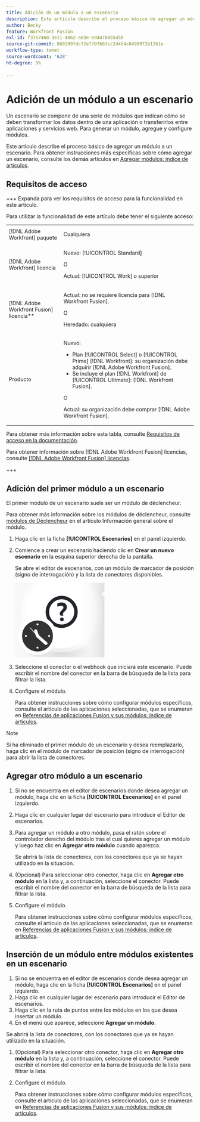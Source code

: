 ```yaml
---
title: Adición de un módulo a un escenario
description: Este artículo describe el proceso básico de agregar un módulo a un escenario.
author: Becky
feature: Workfront Fusion
exl-id: f3757468-3e11-4862-a83e-ed447805545b
source-git-commit: 860209fdcf2e7707663cc2d454c0499972b1261e
workflow-type: tm+mt
source-wordcount: '628'
ht-degree: 9%

---
```


# Adición de un módulo a un escenario

Un escenario se compone de una serie de módulos que indican cómo se deben transformar los datos dentro de una aplicación o transferirlos entre aplicaciones y servicios web. Para generar un módulo, agregue y configure módulos.

Este artículo describe el proceso básico de agregar un módulo a un escenario. Para obtener instrucciones más específicas sobre cómo agregar un escenario, consulte los demás artículos en [Agregar módulos: índice de artículos](/help/workfront-fusion/create-scenarios/add-modules/add-modules-toc.md).

## Requisitos de acceso

+++ Expanda para ver los requisitos de acceso para la funcionalidad en este artículo.

Para utilizar la funcionalidad de este artículo debe tener el siguiente acceso:

<table style="table-layout:auto">
 <col> 
 <col> 
 <tbody> 
  <tr> 
   <td role="rowheader">[!DNL Adobe Workfront] paquete</td> 
   <td> <p>Cualquiera</p> </td> 
  </tr> 
  <tr data-mc-conditions=""> 
   <td role="rowheader">[!DNL Adobe Workfront] licencia</td> 
   <td> <p>Nuevo: [!UICONTROL Standard]</p><p>O</p><p>Actual: [!UICONTROL Work] o superior</p> </td> 
  </tr> 
  <tr> 
   <td role="rowheader">[!DNL Adobe Workfront Fusion] licencia**</td> 
   <td>
   <p>Actual: no se requiere licencia para [!DNL Workfront Fusion].</p>
   <p>O</p>
   <p>Heredado: cualquiera </p>
   </td> 
  </tr> 
  <tr> 
   <td role="rowheader">Producto</td> 
   <td>
   <p>Nuevo:</p> <ul><li>Plan [!UICONTROL Select] o [!UICONTROL Prime] [!DNL Workfront]: su organización debe adquirir [!DNL Adobe Workfront Fusion].</li><li>Se incluye el plan [!DNL Workfront] de [!UICONTROL Ultimate]: [!DNL Workfront Fusion].</li></ul>
   <p>O</p>
   <p>Actual: su organización debe comprar [!DNL Adobe Workfront Fusion].</p>
   </td> 
  </tr>
 </tbody> 
</table>

Para obtener más información sobre esta tabla, consulte [Requisitos de acceso en la documentación](/help/workfront-fusion/references/licenses-and-roles/access-level-requirements-in-documentation.md).

Para obtener información sobre [!DNL Adobe Workfront Fusion] licencias, consulte [[!DNL Adobe Workfront Fusion] licencias](/help/workfront-fusion/set-up-and-manage-workfront-fusion/licensing-operations-overview/license-automation-vs-integration.md).

+++

## Adición del primer módulo a un escenario

El primer módulo de un escenario suele ser un módulo de déclencheur.

Para obtener más información sobre los módulos de déclencheur, consulte [módulos de Déclencheur](/help/workfront-fusion/get-started-with-fusion/understand-fusion/module-overview.md#trigger-modules) en el artículo Información general sobre el módulo.

1. Haga clic en la ficha **[!UICONTROL Escenarios]** en el panel izquierdo.
1. Comience a crear un escenario haciendo clic en **Crear un nuevo escenario** en la esquina superior derecha de la pantalla.

   Se abre el editor de escenarios, con un módulo de marcador de posición (signo de interrogación) y la lista de conectores disponibles.

   ![Módulo de marcador de posición](assets/placeholder-module.png)

1. Seleccione el conector o el webhook que iniciará este escenario. Puede escribir el nombre del conector en la barra de búsqueda de la lista para filtrar la lista.
1. Configure el módulo.

   Para obtener instrucciones sobre cómo configurar módulos específicos, consulte el artículo de las aplicaciones seleccionadas, que se enumeran en [Referencias de aplicaciones Fusion y sus módulos: índice de artículos](/help/workfront-fusion/references/apps-and-modules/apps-and-modules-toc.md).

>[!NOTE]
>
>Si ha eliminado el primer módulo de un escenario y desea reemplazarlo, haga clic en el módulo de marcador de posición (signo de interrogación) para abrir la lista de conectores.

## Agregar otro módulo a un escenario

1. Si no se encuentra en el editor de escenarios donde desea agregar un módulo, haga clic en la ficha **[!UICONTROL Escenarios]** en el panel izquierdo.
1. Haga clic en cualquier lugar del escenario para introducir el Editor de escenarios.
1. Para agregar un módulo a otro módulo, pasa el ratón sobre el controlador derecho del módulo tras el cual quieres agregar un módulo y luego haz clic en **Agregar otro módulo** cuando aparezca.

   Se abrirá la lista de conectores, con los conectores que ya se hayan utilizado en la situación.

1. (Opcional) Para seleccionar otro conector, haga clic en **Agregar otro módulo** en la lista y, a continuación, seleccione el conector. Puede escribir el nombre del conector en la barra de búsqueda de la lista para filtrar la lista.
1. Configure el módulo.

   Para obtener instrucciones sobre cómo configurar módulos específicos, consulte el artículo de las aplicaciones seleccionadas, que se enumeran en [Referencias de aplicaciones Fusion y sus módulos: índice de artículos](/help/workfront-fusion/references/apps-and-modules/apps-and-modules-toc.md).

## Inserción de un módulo entre módulos existentes en un escenario

1. Si no se encuentra en el editor de escenarios donde desea agregar un módulo, haga clic en la ficha **[!UICONTROL Escenarios]** en el panel izquierdo.
1. Haga clic en cualquier lugar del escenario para introducir el Editor de escenarios.
1. Haga clic en la ruta de puntos entre los módulos en los que desea insertar un módulo.
1. En el menú que aparece, seleccione **Agregar un módulo**.

Se abrirá la lista de conectores, con los conectores que ya se hayan utilizado en la situación.

1. (Opcional) Para seleccionar otro conector, haga clic en **Agregar otro módulo** en la lista y, a continuación, seleccione el conector. Puede escribir el nombre del conector en la barra de búsqueda de la lista para filtrar la lista.
1. Configure el módulo.

   Para obtener instrucciones sobre cómo configurar módulos específicos, consulte el artículo de las aplicaciones seleccionadas, que se enumeran en [Referencias de aplicaciones Fusion y sus módulos: índice de artículos](/help/workfront-fusion/references/apps-and-modules/apps-and-modules-toc.md).
